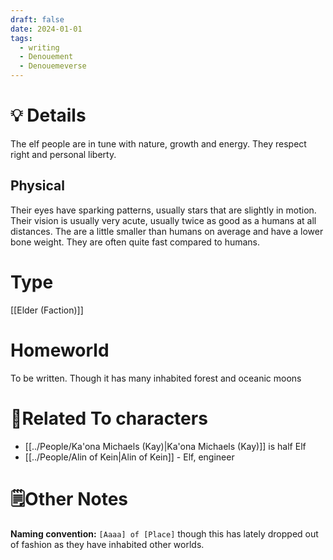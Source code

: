 ```yaml
---
draft: false
date: 2024-01-01
tags:
  - writing
  - Denouement
  - Denouemeverse
---
```

# 💡 Details
The elf people are in tune with nature, growth and energy. They respect right and personal liberty. 
## Physical 
Their eyes have sparking patterns, usually stars that are slightly in motion. Their vision is usually very acute, usually twice as good as a humans at all distances. 
The are a little smaller than humans on average and have a lower bone weight. They are often quite fast compared to humans.
# Type
[[Elder (Faction)]]
# Homeworld
To be written. Though it has many inhabited forest and oceanic moons

# 👤Related To characters
- [[../People/Ka'ona Michaels (Kay)|Ka'ona Michaels (Kay)]] is half Elf
- [[../People/Alin of Kein|Alin of Kein]] - Elf, engineer 

# **🗒️Other Notes**
**Naming convention:** ``[Aaaa] of [Place]`` though this has lately dropped out of fashion as they have inhabited other worlds. 
